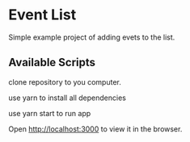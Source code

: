 # Event List

Simple example project of adding evets to the list. 

## Available Scripts

clone repository to you computer.

use yarn to install all dependencies

use yarn start to run app

Open [http://localhost:3000](http://localhost:3000) to view it in the browser.
